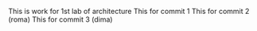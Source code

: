 This is work for 1st lab of architecture
This for commit 1
This for commit 2 (roma)
This for commit 3 (dima)